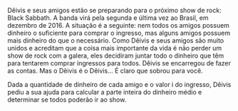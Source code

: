 Dêivis e seus amigos estão se preparando para o próximo show de rock: Black Sabbath. A banda virá pela segunda e última vez ao Brasil, em dezembro de 2016. A situação é a seguinte: nem todos os amigos possuem dinheiro o suficiente para comprar o ingresso, mas alguns amigos possuem mais dinheiro do que o necessário. Como Dêivis e seus amigos são muito unidos e acreditam que a coisa mais importante da vida é não perder um show de rock com a galera, eles decidiram juntar todo o dinheiro que têm para tentarem comprar ingressos para todos. Dêivis se encarregou de fazer as contas. Mas o Dêivis é o Dêivis... É claro que sobrou para você.

Dada a quantidade de dinheiro de cada amigo e o valor i do ingresso, Dêivis pediu a sua ajuda para calcular a parte inteira do dinheiro médio e determinar se todos poderão ir ao show.

